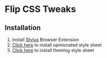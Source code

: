 # Flip CSS Tweaks

## Installation

1. Install [Stylus](https://github.com/openstyles/stylus) Browser Extension
2. [Click here](https://cuddlecake.github.io/flip-css-tweaks/main.user.css) to install opinionated style sheet
3. [Click here](https://cuddlecake.github.io/flip-css-tweaks/theme.user.css) to install theming style sheet

